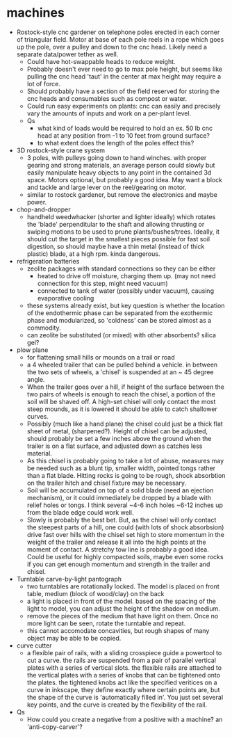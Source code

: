 # machines

- Rostock-style cnc gardener on telephone poles erected in each corner of triangular field.  Motor at base of each pole reels in a rope which goes up the pole, over a pulley and down to the cnc head.  Likely need a separate data/power tether as well.
  - Could have hot-swappable heads to reduce weight.
  - Probably doesn't ever need to go to max pole height, but seems like pulling the cnc head 'taut' in the center at max height may require a lot of force.
  - Should probably have a section of the field reserved for storing the cnc heads and consumables such as compost or water.
  - Could run easy experiments on plants: cnc can easily and precisely vary the amounts of inputs and work on a per-plant level.
  - Qs
    - what kind of loads would be required to hold an ex. 50 lb cnc head at any position from -1 to 10 feet from ground surface?
    - to what extent does the length of the poles effect this?
- 3D rostock-style crane system
  - 3 poles, with pulleys going down to hand winches. with proper gearing and strong materials, an average person could slowly but easily manipulate heavy objects to any point in the contained 3d space.  Motors optional, but probably a good idea.  May want a block and tackle and large lever on the reel/gearing on motor.
  - similar to rostock gardener, but remove the electronics and maybe power. 
- chop-and-dropper
  - handheld weedwhacker (shorter and lighter ideally) which rotates the 'blade' perpenditular to the shaft and allowing thrusting or swiping motions to be used to prune plants/bushes/trees.  Ideally, it should cut the target in the smallest pieces possible for fast soil digestion, so should maybe have a thin metal (instead of thick plastic) blade, at a high rpm. kinda dangerous.
- refrigeration batteries
  - zeolite packages with standard connections so they can be either 
    - heated to drive off moisture, charging them up. (may not need connection for this step, might need vacuum)
    - connected to tank of water (possibly under vacuum), causing evaporative cooling
  - these systems already exist, but key question is whether the location of the endothermic phase can be separated from the exothermic phase and modularized, so 'coldness' can be stored almost as a commodity.
  - can zeolite be substituted (or mixed) with other absorbents? silica gel?
- plow plane
  - for flattening small hills or mounds on a trail or road
  - a 4 wheeled trailer that can be pulled behind a vehicle.  in between the two sets of wheels, a 'chisel' is suspended at an ~ 45 degree angle.  
  - When the trailer goes over a hill, if height of the surface between the two pairs of wheels is enough to reach the chisel, a portion of the soil will be shaved off.  A high-set chisel will only contact the most steep mounds, as it is lowered it should be able to catch shallower curves.  
  - Possibly (much like a hand plane) the chisel could just be a thick flat sheet of metal, (sharpened?).  Height of chisel can be adjusted, should probably be set a few inches above the ground when the trailer is on a flat surface, and adjusted down as catches less material.
  - As this chisel is probably going to take a lot of abuse, measures may be needed such as a blunt tip, smaller width, pointed tongs rather than a flat blade.  Hitting rocks is going to be rough, shock absorbtion on the trailer hitch and chisel fixture may be necessary.
  - Soil will be accumulated on top of a solid blade (need an ejection mechanism), or it could immediately be dropped by a blade with relief holes or tongs.  I think several ~4-6 inch holes ~6-12 inches up from the blade edge could work well.
  - Slowly is probably the best bet.  But, as the chisel will only contact the steepest parts of a hill, one could (with lots of shock absorbsion) drive fast over hills with the chisel set high to store momentum in the weight of the trailer and release it all into the high points at the moment of contact. A stretchy tow line is probably a good idea.  Could be useful for highly compacted soils, maybe even some rocks if you can get enough momentum and strength in the trailer and chisel.
- Turntable carve-by-light pantograph
  - two turntables are rotationally locked.  The model is placed on front table, medium (block of wood/clay) on the back
  - a light is placed in front of the model. based on the spacing of the light to model, you can adjust the height of the shadow on medium.
  - remove the pieces of the medium that have light on them. Once no more light can be seen, rotate the turntable and repeat.
  - this cannot accomodate concavities, but rough shapes of many object may be able to be copied.
- curve cutter
  - a flexible pair of rails, with a sliding crosspiece guide a powertool to cut a curve.  the rails are suspended from a pair of parallel vertical plates with a series of vertical slots.  the flexible rails are attached to the vertical plates with a series of knobs that can be tightened onto the plates. the tightened knobs act like the specified veritices on a curve in inkscape, they define exactly where certain points are, but the shape of the curve is 'automatically filled in'. You just set several key points, and the curve is created by the flexibility of the rail. 
- Qs
  - How could you create a negative from a positive with a machine?  an 'anti-copy-carver'?
